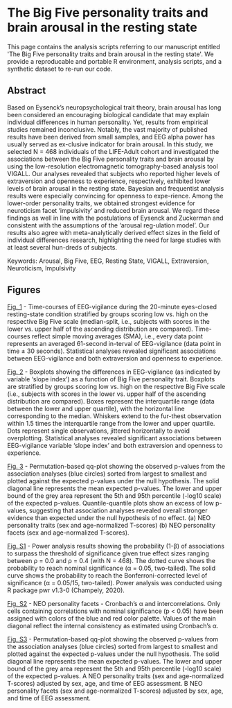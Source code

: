 # The Big Five personality traits and brain arousal in the resting state            
This page contains the analysis scripts referring to our manuscript entitled 'The Big Five personality traits and brain arousal in the resting state'. We provide a reproducable and portable R environment, analysis scripts, and a synthetic dataset to re-run our code.

## Abstract
Based on Eysenck’s neuropsychological trait theory, brain arousal has long been considered an encouraging biological candidate that may explain individual differences in human personality. Yet, results from empirical studies remained inconclusive. Notably, the vast majority of published results have been derived from small samples, and EEG alpha power has usually served as ex-clusive indicator for brain arousal. In this study, we selected N = 468 individuals of the LIFE-Adult cohort and investigated the associations between the Big Five personality traits and brain arousal by using the low-resolution electromagnetic tomography-based analysis tool VIGALL. Our analyses revealed that subjects	 who reported higher levels of extraversion and openness to experience, respectively, exhibited lower levels of brain arousal in the resting state. Bayesian and frequentist analysis results were especially convincing for openness to expe-rience. Among the lower-order personality traits, we obtained strongest evidence for neuroticism facet ‘impulsivity’ and reduced brain arousal. We regard these findings as well in line with the postulations of Eysenck and Zuckerman and consistent with the assumptions of the ‘arousal reg-ulation model’. Our results also agree with meta-analytically derived effect sizes in the field of individual differences research, highlighting the need for large studies with at least several hun-dreds of subjects.

Keywords: Arousal, Big Five, EEG, Resting State, VIGALL, Extraversion, Neuroticism, Impulsivity


## Figures
[Fig. 1](https://pjawinski.github.io/bigv/code/figures/timeseries.png) - Time-courses of EEG-vigilance during the 20-minute eyes-closed resting-state condition stratified by groups scoring low vs. high on the respective Big Five scale (median-split, i.e., subjects with scores in the lower vs. upper half of the ascending distribution are compared). Time-courses reflect simple moving averages (SMA), i.e., every data point represents an averaged 61-second in-terval of EEG-vigilance (data point in time ± 30 seconds). Statistical analyses revealed significant associations between EEG-vigilance and both extraversion and openness to experience.<br>

[Fig. 2](https://pjawinski.github.io/bigv/code/figures/boxplots.png) - Boxplots showing the differences in EEG-vigilance (as indicated by variable ‘slope index’) as a function of Big Five personality trait. Boxplots are stratified by groups scoring low vs. high on the respective Big Five scale (i.e., subjects with scores in the lower vs. upper half of the ascending distribution are compared). Boxes represent the interquartile range (data between the lower and upper quartile), with the horizontal line corresponding to the median. Whiskers extend to the fur-thest observation within 1.5 times the interquartile range from the lower and upper quartile. Dots represent single observations, jittered horizontally to avoid overplotting. Statistical analyses revealed significant associations between EEG-vigilance variable ‘slope index’ and both extraversion and openness to experience.<br>

[Fig. 3](https://pjawinski.github.io/bigv/code/figures/qqplot_full.png) - Permutation-based qq-plot showing the observed p-values from the association analyses (blue circles) sorted from largest to smallest and plotted against the expected p-values under the null hypothesis. The solid diagonal line represents the mean expected p-values. The lower and upper bound of the grey area represent the 5th and 95th percentile (-log10 scale) of the expected p-values. Quantile-quantile plots show an excess of low p-values, suggesting that association analyses revealed overall stronger evidence than expected under the null hypothesis of no effect. (a) NEO personality traits (sex and age-normalized T-scores) (b) NEO personality facets (sex and age-normalized T-scores). <br>


[Fig. S1](https://pjawinski.github.io/bigv/code/figures/power.pdf) - Power analysis results showing the probability (1-β) of associations to surpass the threshold of significance given true effect sizes ranging between ρ = 0.0 and ρ = 0.4 (with N = 468). The dotted curve shows the probability to reach nominal significance (α = 0.05, two-tailed). The solid curve shows the probability to reach the Bonferroni-corrected level of significance (α = 0.05/15, two-tailed). Power analysis was conducted using R package pwr v1.3-0 (Champely, 2020).<br>

[Fig. S2](https://pjawinski.github.io/bigv/code/figures/intercorr_facets.html) - NEO personality facets - Cronbach’s α and intercorrelations. Only cells containing correlations with nominal significance (p < 0.05) have been assigned with colors of the blue and red color palette. Values of the main diagonal reflect the internal consistency as estimated using Cronbach’s α.<br>

[Fig. S3](https://pjawinski.github.io/bigv/code/figures/qqplot_partial.png) - Permutation-based qq-plot showing the observed p-values from the association analyses (blue circles) sorted from largest to smallest and plotted against the expected p-values under the null hypothesis. The solid diagonal line represents the mean expected p-values. The lower and upper bound of the grey area represent the 5th and 95th percentile (-log10 scale) of the expected p-values. A NEO personality traits (sex and age-normalized T-scores) adjusted by sex, age, and time of EEG assessment. B NEO personality facets (sex and age-normalized T-scores) adjusted by sex, age, and time of EEG assessment.<br>
